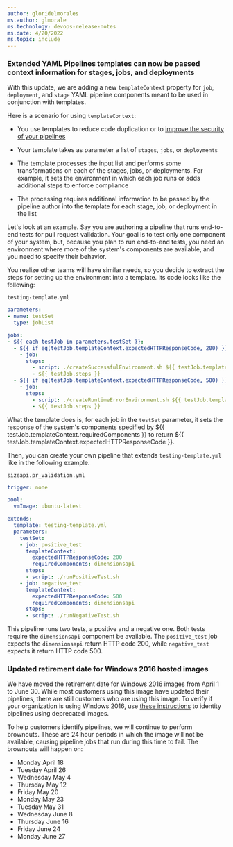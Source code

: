 ```yaml
---
author: gloridelmorales
ms.author: glmorale
ms.technology: devops-release-notes
ms.date: 4/20/2022
ms.topic: include
---
```


### Extended YAML Pipelines templates can now be passed context information for stages, jobs, and deployments

With this update, we are adding a new `templateContext` property for `job`, `deployment`, and `stage` YAML pipeline components meant to be used in conjunction with templates.

Here is a scenario for using `templateContext`: 

   * You use templates to reduce code duplication or to [improve the security of your pipelines](/azure/devops/pipelines/security/templates)

   * Your template takes as parameter a list of `stages`, `jobs`, or `deployments`

   * The template processes the input list and performs some transformations on each of the stages, jobs, or deployments. For example, it sets the environment in which each job runs or adds additional steps to enforce compliance

   * The processing requires additional information to be passed by the pipeline author into the template for each stage, job, or deployment in the list

Let's look at an example. Say you are authoring a pipeline that runs end-to-end tests for pull request validation. Your goal is to test only one component of your system, but, because you plan to run end-to-end tests, you need an environment where more of the system's components are available, and you need to specify their behavior.

You realize other teams will have similar needs, so you decide to extract the steps for setting up the environment into a template. Its code looks like the following:


`testing-template.yml`
```yml
parameters: 
- name: testSet
  type: jobList

jobs:
- ${{ each testJob in parameters.testSet }}:
  - ${{ if eq(testJob.templateContext.expectedHTTPResponseCode, 200) }}:
    - job:
      steps:
        - script: ./createSuccessfulEnvironment.sh ${{ testJob.templateContext.requiredComponents }}
        - ${{ testJob.steps }}
  - ${{ if eq(testJob.templateContext.expectedHTTPResponseCode, 500) }}:
    - job:
      steps:
        - script: ./createRuntimeErrorEnvironment.sh ${{ testJob.templateContext.requiredComponents }}
        - ${{ testJob.steps }}

```

What the template does is, for each job in the `testSet` parameter, it sets the response of the system's components specified by ${{ testJob.templateContext.requiredComponents }} to return ${{ testJob.templateContext.expectedHTTPResponseCode }}.

Then, you can create your own pipeline that extends `testing-template.yml` like in the following example.

`sizeapi.pr_validation.yml`
```yml
trigger: none

pool:
  vmImage: ubuntu-latest

extends:
  template: testing-template.yml
  parameters:
    testSet:
    - job: positive_test
      templateContext:
        expectedHTTPResponseCode: 200
        requiredComponents: dimensionsapi
      steps:
      - script: ./runPositiveTest.sh
    - job: negative_test
      templateContext:
        expectedHTTPResponseCode: 500
        requiredComponents: dimensionsapi
      steps:
      - script: ./runNegativeTest.sh
```
This pipeline runs two tests, a positive and a negative one. Both tests require the `dimensionsapi` component be available. The `positive_test` job expects the `dimensionsapi` return HTTP code 200, while `negative_test` expects it return HTTP code 500.

### Updated retirement date for Windows 2016 hosted images

We have moved the retirement date for Windows 2016 images from April 1 to June 30. While most customers using this image have updated their pipelines, there are still customers who are using this image. To verify if your organization is using Windows 2016, use [these instructions](https://devblogs.microsoft.com/devops/hosted-pipelines-image-deprecation/#finding-impacted-pipelines) to identity pipelines using deprecated images.

To help customers identify pipelines, we will continue to perform brownouts. These are 24 hour periods in which the image will not be available, causing pipeline jobs that run during this time to fail. The brownouts will happen on:
- Monday April 18
- Tuesday April 26
- Wednesday May 4
- Thursday May 12
- Friday May 20
- Monday May 23
- Tuesday May 31
- Wednesday June 8
- Thursday June 16
- Friday June 24
- Monday June 27
